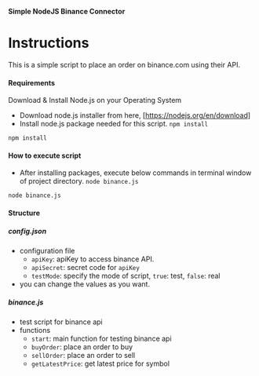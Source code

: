 **Simple NodeJS Binance Connector**

# Instructions
This is a simple script to place an order on binance.com using their API.

#### Requirements
Download & Install Node.js on your Operating System 
* Download node.js installer from here, [https://nodejs.org/en/download]
* Install node.js package needed for this script. `npm install`
```
npm install
```

#### How to execute script
* After installing packages, execute below commands in terminal window of project directory.
`node binance.js`
```
node binance.js
```



#### Structure
##### config.json
* configuration file
    * `apiKey`:     apiKey to access binance API.
    * `apiSecret`: secret code for `apiKey`
    * `testMode`:  specify the mode of script, `true`: test, `false`: real
* you can change the values as you want.

##### binance.js
* test script for binance api
* functions
    * `start`: main function for testing binance api
    * `buyOrder`: place an order to buy
    * `sellOrder`: place an order to sell
    * `getLatestPrice`: get latest price for symbol
